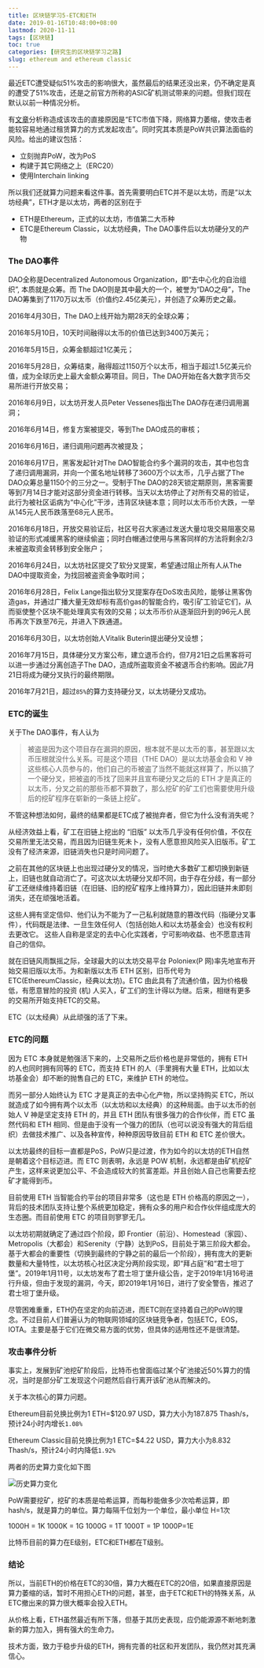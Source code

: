 ```yaml
---
title: 区块链学习5-ETC和ETH
date: 2019-01-16T10:48:00+08:00
lastmod: 2020-11-11
tags: [区块链]
toc: true
categories: [研究生的区块链学习之路] 
slug: ethereum and ethereum classic
---
```


最近ETC遭受疑似51%攻击的影响很大，虽然最后的结果还没出来，仍不确定是真的遭受了51%攻击，还是之前官方所称的ASIC矿机测试带来的问题。但我们现在默认以前一种情况分析。

有[文章](https://mp.weixin.qq.com/s?__biz=MzU2MTE1NDk2Mg==&mid=2247491744&idx=1&sn=a425dae6bb7e083110b3150b758a3131&chksm=fc7fbe5dcb08374b4459ad93a783beeeff705939b312ca20f3f9d3e70af97effa596e38d7854&mpshare=1&scene=23&srcid=0115yOkGBCrn5L7SENkeTO5r#rd)分析称造成该攻击的直接原因是“ETC市值下降，网络算力萎缩，使攻击者能较容易地通过租赁算力的方式发起攻击”。同时究其本质是PoW共识算法面临的风险。给出的建议包括：

- 立刻抛弃PoW，改为PoS
- 构建于其它网络之上（ERC20）
- 使用Interchain linking

所以我们还就算力问题来看这件事。首先需要明白ETC并不是以太坊，而是“以太坊经典”，ETH才是以太坊，两者的区别在于

- ETH是Ethereum，正式的以太坊，市值第二大币种
- ETC是Ethereum Classic，以太坊经典，The DAO事件后以太坊硬分叉的产物

### The DAO事件

DAO全称是Decentralized Autonomous Organization，即“去中心化的自治组织”, 本质就是众筹。而 The DAO则是其中最大的一个，被誉为“DAO之母”，The DAO筹集到了1170万以太币（价值约2.45亿美元），并创造了众筹历史之最。

2016年4月30日，The DAO上线开始为期28天的全球众筹；

2016年5月10日，10天时间融得以太币的价值已达到3400万美元；

2016年5月15日，众筹金额超过1亿美元；

2016年5月28日，众筹结束，融得超过1150万个以太币，相当于超过1.5亿美元价值，成为全球历史上最大金额众筹项目。同日，The DAO开始在各大数字货币交易所进行开放交易；

2016年6月9日，以太坊开发人员Peter Vessenes指出The DAO存在递归调用漏洞；

2016年6月14日，修复方案被提交，等到The DAO成员的审核；

2016年6月16日，递归调用问题再次被提及；

2016年6月17日，黑客发起针对The DAO智能合约多个漏洞的攻击，其中也包含了递归调用漏洞，并向一个匿名地址转移了3600万个以太币，几乎占据了The DAO众筹总量1150个的三分之一。受制于The DAO的28天锁定期原则，黑客需要等到7月14日才能对这部分资金进行转移。当天以太坊停止了对所有交易的验证，此行为被社区诟病为“中心化”干涉，违背区块链本意；同时以太币币价大跌，一举从145元人民币跌落至68元人民币。

2016年6月18日，开放交易验证后，社区号召大家通过发送大量垃圾交易阻塞交易验证的形式减缓黑客的继续偷盗；同时白帽通过使用与黑客同样的方法将剩余2/3未被盗取资金转移到安全账户；

2016年6月24日，以太坊社区提交了软分叉提案，希望通过阻止所有人从The DAO中提取资金，为找回被盗资金争取时间；

2016年6月28日，Felix Lange指出软分叉提案存在DoS攻击风险，能够让黑客伪造gas，并通过广播大量无效却标有高价gas的智能合约，吸引矿工验证它们，从而驱使整个区块不能处理真实有效的交易；以太币币价从逐渐回升到的96元人民币再次下跌至76元，并进入下跌通道。

2016年6月30日，以太坊创始人Vitalik Buterin提出硬分叉设想；

2016年7月15日，具体硬分叉方案公布，建立退币合约，但7月21日之后黑客将可以进一步通过分离创造子The DAO，造成所盗取资金不被退币合约影响。因此7月21日将成为硬分叉执行的最终期限。

2016年7月21日，超过`85%`的算力支持硬分叉，以太坊硬分叉成功。

### ETC的诞生

关于The DAO事件，有人认为

> 被盗是因为这个项目存在漏洞的原因，根本就不是以太币的事，甚至跟以太币压根就没什么关系。可是这个项目（THE DAO）是以太坊基金会和 V 神这些核心人员参与的，他们自己的币被盗了当然不能就这样算了，所以搞了一个硬分叉，把被盗的币找了回来并且宣布硬分叉之后的 ETH 才是真正的以太币，分叉之前的那些币都不算数了，那么挖矿的矿工们也需要使用升级后的挖矿程序在崭新的一条链上挖矿。

不管这种想法如何，最终的结果都是ETC成了被抛弃者，但它为什么没有消失呢？

从经济效益上看，矿工在旧链上挖出的 “旧版” 以太币几乎没有任何价值，不仅在交易所里无法交易，而且因为旧链生死未卜，没有人愿意担风险买入旧版币。矿工没有了经济来源，旧链消失也只是时间问题了。

之前在其他的区块链上也出现过硬分叉的情况，当时绝大多数矿工都切换到新链上，旧链也就自动消亡了。可这次以太坊硬分叉却不同，由于存在分歧，有一部分矿工还继续维持着旧链（在旧链、旧的挖矿程序上维持算力），因此旧链并未即刻消失，还在顽强地活着。

这些人拥有坚定信仰、他们认为不能为了一己私利就随意的篡改代码（指硬分叉事件），代码既是法律、一旦生效任何人（包括创始人和以太坊基金会）也没有权利去更改它。 这些人自称是坚定的去中心化实践者，宁可影响收益、也不愿意违背自己的信仰。

就在旧链风雨飘摇之际，全球最大的以太坊交易平台 Poloniex(P 网)率先地宣布开始交易旧版以太币。为和新版以太币 ETH 区别，旧币代号为 ETC(EthereumClassic，经典以太坊)。ETC 由此具有了流通价值，因为价格极低，有愿意冒险的投资 (机) 人买入，矿工们的生计得以为继。后来，相继有更多的交易所开始支持ETC的交易。

ETC（以太经典）从此顽强的活了下来。

### ETC的问题

因为 ETC 本身就是勉强活下来的，上交易所之后价格也是非常低的，拥有 ETH 的人也同时拥有同等的 ETC，而支持 ETH 的人（手里拥有大量 ETH，比如以太坊基金会）却不断的抛售自己的 ETC，来维护 ETH 的地位。

而另一部分人始终认为 ETC 才是真正的去中心化产物，所以坚持购买 ETC，所以就造成了如今拥有两个以太币（以太坊和以太经典）的这种局面。由于以太币的创始人 V 神是坚定支持 ETH 的，并且 ETH 团队有很多强力的合作伙伴，而 ETC 虽然代码和 ETH 相同、但是由于没有一个强力的团队（也可以说没有强大的背后组织）去做技术推广、以及各种宣传，种种原因导致目前 ETH 和 ETC 差价很大。

以太坊最终的目标一直都是PoS，PoW只是过渡，作为如今的以太坊的ETH自然是朝着这个目标迈进。而 ETC 则表明，永远是 POW 机制，永远都是由矿机挖矿产生，这样来说更加公平、不会造成较大的贫富差距。并且创始人自己也需要去挖矿才能得到币。

目前使用 ETH 当智能合约平台的项目非常多（这也是 ETH 价格高的原因之一），背后的技术团队支持让整个系统更加稳定，拥有众多的用户和合作伙伴组成庞大的生态圈。而目前使用 ETC 的项目则寥寥无几。

以太坊初期就确定了通过四个阶段，即 Frontier（前沿）、Homestead（家园）、Metropolis（大都会）和Serenity（宁静）达到PoS，目前处于第三阶段大都会。基于大都会的重要性（切换到最终的宁静之前的最后一个阶段），拥有庞大的更新数量和大量特性，以太坊核心社区决定分两阶段实现，即“拜占庭”和“君士坦丁堡”。2019年1月11号，以太坊发布了君士坦丁堡升级公告，定于2019年1月16号进行升级，但由于发现的漏洞，今天，即2019年1月16日，进行了安全警告，推迟了君士坦丁堡升级。

尽管困难重重，ETH仍在坚定的向前迈进，而ETC则在坚持着自己的PoW的理念。不过目前人们普遍认为的物联网领域的区块链竞争者，包括ETC，EOS，IOTA。主要是基于它们在微交易方面的优势，但具体的适用性还不是很清楚。

### 攻击事件分析

事实上，发展到矿池挖矿阶段后，比特币也曾面临过某个矿池接近50%算力的情况，当时是部分矿工发现这个问题然后自行离开该矿池从而解决的。

关于本次核心的算力问题。

Ethereum目前兑换比例为1 ETH=$120.97 USD，算力大小为187.875 Thash/s，预计24小时内增长`1.08%`

Ethereum Classic目前兑换比例为1 ETC=$4.22 USD，算力大小为8.832 Thash/s，预计24小时内降低`1.92%`

两者的历史算力变化如下图

![历史算力变化](https://picped-1301226557.cos.ap-beijing.myqcloud.com/YJS_20190116_历史算力变化.png)

PoW需要挖矿，挖矿的本质是哈希运算，而每秒能做多少次哈希运算，即hash/s，就是算力的单位。算力每隔千位划为一个单位，最小单位 H=1次    

1000H = 1K    1000K = 1G    1000G = 1T    1000T = 1P    1000P=1E

比特币目前的算力在E级别，ETC和ETH都在T级别。

### 结论

所以，当前ETH的价格在ETC的30倍，算力大概在ETC的20倍，如果直接原因是算力萎缩的话，暂时不用担心ETH的问题，甚至，由于ETC和ETH的特殊关系，从ETC撤出来的算力很大概率会投入ETH。

从价格上看，ETH虽然最近有所下落，但基于其历史表现，应仍能源源不断地刺激新的算力加入，拥有强大的生命力。

技术方面，致力于稳步升级的ETH，拥有完善的社区和开发团队，我仍然对其充满信心。

